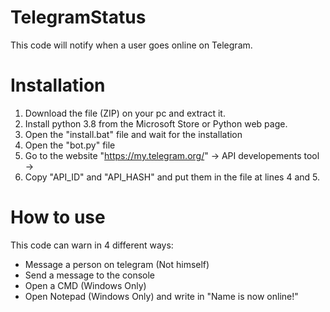 # TelegramStatus
This code will notify when a user goes online on Telegram.

# Installation
1. Download the file (ZIP) on your pc and extract it.
2. Install python 3.8 from the Microsoft Store or Python web page.
3. Open the "install.bat" file and wait for the installation
4. Open the "bot.py" file
5. Go to the website "https://my.telegram.org/" -> API developements tool ->
6. Copy "API_ID" and "API_HASH" and put them in the file at lines 4 and 5.

# How to use
This code can warn in 4 different ways:
* Message a person on telegram (Not himself)
* Send a message to the console
* Open a CMD (Windows Only)
* Open Notepad (Windows Only) and write in "Name is now online!"
